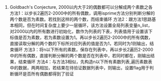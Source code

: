 1. Goldbach's Conjecture, 2000以内大于2的偶数都可以分解成两个素数之各
方法1：以步长2遍历2-2000中的所有偶数，调用isprime方法分别判断分解的两个数是否为素数。若找到这样的两个数，而结束循环
方法2：跟方法1思路基本相同，但在时间复杂度上要少一层循环，该方法设置全局列表变量n_list，对2000以内的所有数进行初始化，数作为列表的下表，列表值用于设置该下标值是否为素数，若为素数设置为1。再以步长2遍历2-2000中的所有偶数，直接读取分解的两个数的下标所对应列表的值是否为1，若同时为1则输出，结束循环
方法3：将n以下所有的素数，保存在列表中，再以步长2遍历2-2000中的所有偶数，直接判断分解的两个数是否在列表中，若同时都在，刚输出结果，结束循环
方法4：与方法3相似，先构造n以下所有素数列表,遍历素数表中的数据，两两相加，若结果在待验证数据列表中，则输出，设置flag用于判断循环是否所有偶数都得到了验证
